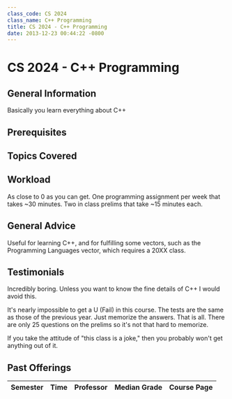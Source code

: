 ```yaml
---
class_code: CS 2024
class_name: C++ Programming
title: CS 2024 - C++ Programming
date: 2013-12-23 00:44:22 -0800
---
```

# CS 2024 - C++ Programming

## General Information
Basically you learn everything about C++

## Prerequisites

## Topics Covered

## Workload
As close to 0 as you can get. One programming assignment per week that takes ~30 minutes. Two in class prelims that take ~15 minutes each.

## General Advice
Useful for learning C++, and for fulfilling some vectors, such as the Programming Languages vector, which requires a 20XX class.

## Testimonials
Incredibly boring. Unless you want to know the fine details of C++ I would avoid this.

It's nearly impossible to get a U (Fail) in this course. The tests are the same as those of the previous year. Just memorize the answers. That is all. There are only 25 questions on the prelims so it's not that hard to memorize.

If you take the attitude of "this class is a joke," then you probably won't get anything out of it.

## Past Offerings
| Semester | Time | Professor | Median Grade | Course Page | 
| --- | --- | --- | --- | --- |
